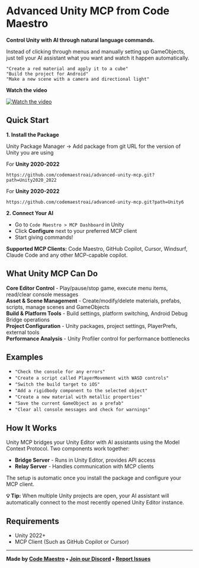 # Advanced Unity MCP from Code Maestro

**Control Unity with AI through natural language commands.**

Instead of clicking through menus and manually setting up GameObjects, just tell your AI assistant what you want and watch it happen automatically.

```
"Create a red material and apply it to a cube"
"Build the project for Android" 
"Make a new scene with a camera and directional light"
```

**Watch the video**

[![Watch the video](http://img.youtube.com/vi/EwBuDHmiHMA/0.jpg)](http://www.youtube.com/watch?v=EwBuDHmiHMA "Advanced MCP Integration for Unity - Powered by Code Maestro (Coming Soon)")

## Quick Start

**1. Install the Package**

Unity Package Manager → Add package from git URL for the version of Unity you are using

For **Unity 2020-2022**
```
https://github.com/codemaestroai/advanced-unity-mcp.git?path=Unity2020_2022
```

For **Unity 2020-2022**
```
https://github.com/codemaestroai/advanced-unity-mcp.git?path=Unity6
```

**2. Connect Your AI**
- Go to `Code Maestro > MCP Dashboard` in Unity
- Click **Configure** next to your preferred MCP client
- Start giving commands!

**Supported MCP Clients:** Code Maestro, GitHub Copilot, Cursor, Windsurf, Claude Code and any other MCP-capable copilot.

## What Unity MCP Can Do

**Core Editor Control** - Play/pause/stop game, execute menu items, read/clear console messages  
**Asset & Scene Management** - Create/modify/delete materials, prefabs, scripts, manage scenes and GameObjects  
**Build & Platform Tools** - Build settings, platform switching, Android Debug Bridge operations  
**Project Configuration** - Unity packages, project settings, PlayerPrefs, external tools  
**Performance Analysis** - Unity Profiler control for performance bottlenecks  

## Examples

- `"Check the console for any errors"`
- `"Create a script called PlayerMovement with WASD controls"`
- `"Switch the build target to iOS"`
- `"Add a rigidbody component to the selected object"`
- `"Create a new material with metallic properties"`
- `"Save the current GameObject as a prefab"`
- `"Clear all console messages and check for warnings"`

## How It Works

Unity MCP bridges your Unity Editor with AI assistants using the Model Context Protocol. Two components work together:

- **Bridge Server** - Runs in Unity Editor, provides API access
- **Relay Server** - Handles communication with MCP clients

The setup is automatic once you install the package and configure your MCP client.

**💡 Tip:** When multiple Unity projects are open, your AI assistant will automatically connect to the most recently opened Unity Editor instance.

## Requirements

- Unity 2022+
- MCP Client (Such as GitHub Copilot or Cursor)

---

**Made by [Code Maestro](https://www.code-maestro.com) • [Join our Discord](https://discord.gg/bsFRAqATXz) • [Report Issues](https://github.com/codemaestroai/advanced-unity-mcp/issues)**
